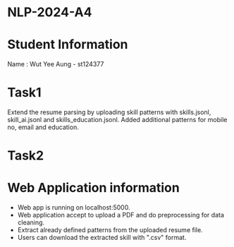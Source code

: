 # NLP-2024-A4
 
# Student Information

Name : Wut Yee Aung - st124377

# Task1
Extend the resume parsing by uploading skill patterns with skills.jsonl, skill_ai.jsonl and skills_education.jsonl. Added additional patterns for mobile no, email and education.

# Task2

# Web Application information
- Web app is running on localhost:5000.
- Web application accept to upload a PDF and do preprocessing for data cleaning.
- Extract already defined patterns from the uploaded resume file.
- Users can download the extracted skill with ".csv" format.